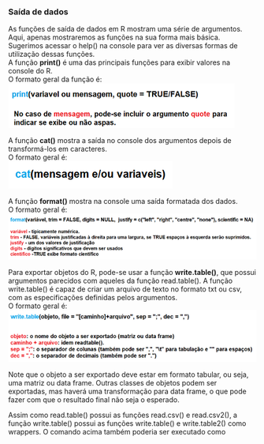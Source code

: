 ### Saída de dados
As funções de saída de dados em R mostram uma série de argumentos. Aqui, apenas mostraremos as funções na sua forma mais básica. Sugerimos acessar o help() na console para ver as diversas formas de utilização dessas funções.<br>
A função **print()** é uma das principais funções para exibir valores na console do R.<br>
O formato geral da função é:<br>
                        ![excecao](/markdowns/imagens/printR.png) <br>

A função **cat()** mostra a saída no console dos argumentos depois de transformá-los em caracteres.<br>
O formato geral é:<br>
                         ![excecao](/markdowns/imagens/cat.png) <br>
                         
A função **format()** mostra na console uma saída formatada dos dados.<br>
O formato geral é:
![excecao](/markdowns/imagens/formatR.png) <br>
 
Para exportar objetos do R, pode-se usar a função **write.table()**, que possui argumentos parecidos com aqueles da função read.table().
A função write.table() é capaz de criar um arquivo de texto no formato txt ou csv, com as especificações definidas pelos argumentos.<br>
O formato geral é:<br>
![excecao](/markdowns/imagens/writetable.png) <br>

Note que o objeto a ser exportado deve estar em formato tabular, ou seja, uma matriz ou data frame. Outras classes de objetos podem ser exportadas, mas haverá uma transformação para data frame, o que pode fazer com que o resultado final não seja o esperado.<br>

Assim como read.table() possui as funções read.csv() e read.csv2(), a função write.table() possui as funções write.table() e write.table2() como wrappers. O comando acima também poderia ser executado como
